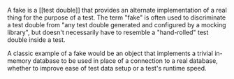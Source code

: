 A fake is a [[test double]] that provides an alternate implementation of a real thing for the purpose of a test. The term "fake" is often used to discriminate a test double from "any test double generated and configured by a mocking library", but doesn't necessarily have to resemble a "hand-rolled" test double inside a test.

A classic example of a fake would be an object that implements a trivial in-memory database to be used in place of a connection to a real database, whether to improve ease of test data setup or a test's runtime speed.